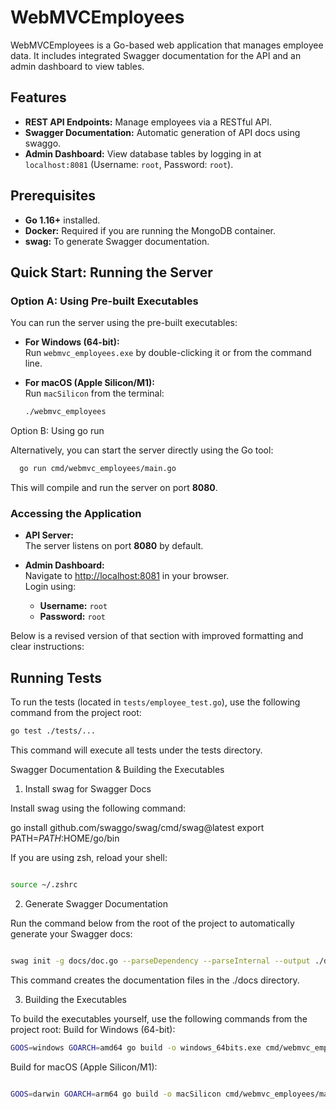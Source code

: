 # WebMVCEmployees

WebMVCEmployees is a Go-based web application that manages employee data. It includes integrated Swagger documentation for the API and an admin dashboard to view tables.

## Features

- **REST API Endpoints:** Manage employees via a RESTful API.
- **Swagger Documentation:** Automatic generation of API docs using swaggo.
- **Admin Dashboard:** View database tables by logging in at `localhost:8081` (Username: `root`, Password: `root`).

## Prerequisites

- **Go 1.16+** installed.
- **Docker:** Required if you are running the MongoDB container.
- **swag:** To generate Swagger documentation.

## Quick Start: Running the Server

### Option A: Using Pre-built Executables

You can run the server using the pre-built executables:

- **For Windows (64-bit):**  
  Run `webmvc_employees.exe` by double-clicking it or from the command line.

- **For macOS (Apple Silicon/M1):**  
  Run `macSilicon` from the terminal:

  ```bash
  ./webmvc_employees
  ```

Option B: Using go run

Alternatively, you can start the server directly using the Go tool:

```bash
  go run cmd/webmvc_employees/main.go
```

This will compile and run the server on port **8080**.

### Accessing the Application

- **API Server:**  
  The server listens on port **8080** by default.

- **Admin Dashboard:**  
  Navigate to [http://localhost:8081](http://localhost:8081) in your browser.  
  Login using:
  - **Username:** `root`
  - **Password:** `root`

Below is a revised version of that section with improved formatting and clear instructions:

## Running Tests

To run the tests (located in `tests/employee_test.go`), use the following command from the project root:

```bash
go test ./tests/...
```

This command will execute all tests under the tests directory.

Swagger Documentation & Building the Executables

1. Install swag for Swagger Docs

Install swag using the following command:

go install github.com/swaggo/swag/cmd/swag@latest
export PATH=$PATH:$HOME/go/bin

If you are using zsh, reload your shell:

```bash

source ~/.zshrc
```

2. Generate Swagger Documentation

Run the command below from the root of the project to automatically generate your Swagger docs:

```bash

swag init -g docs/doc.go --parseDependency --parseInternal --output ./docs
```

This command creates the documentation files in the ./docs directory.

3. Building the Executables

To build the executables yourself, use the following commands from the project root:
Build for Windows (64-bit):

```bash
GOOS=windows GOARCH=amd64 go build -o windows_64bits.exe cmd/webmvc_employees/main.go
```

Build for macOS (Apple Silicon/M1):

```bash

GOOS=darwin GOARCH=arm64 go build -o macSilicon cmd/webmvc_employees/main.go
```
